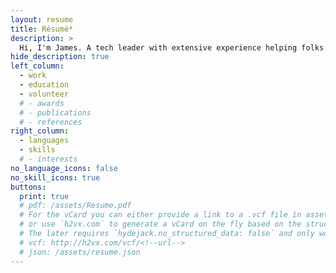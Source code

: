 ```yaml
---
layout: resume
title: Résumé*
description: >
  Hi, I'm James. A tech leader with extensive experience helping folks deliver fintech products. 
hide_description: true
left_column:
  - work  
  - education
  - volunteer
  # - awards
  # - publications
  # - references
right_column:
  - languages
  - skills
  # - interests
no_language_icons: false
no_skill_icons: true
buttons:
  print: true
  # pdf: /assets/Resume.pdf
  # For the vCard you can either provide a link to a .vcf file in assets (see `pdf` above),
  # or use `h2vx.com` to generate a vCard on the fly based on the structured data of the resume page.
  # The later requires `hydejack.no_structured_data: false` and only works once the site is deployed to a public URL.
  # vcf: http://h2vx.com/vcf/<!--url-->
  # json: /assets/resume.json
---
```

